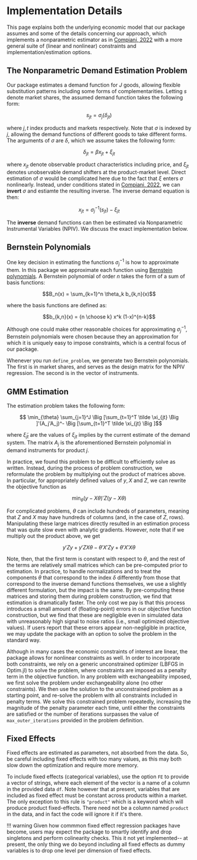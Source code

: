 # Implementation Details

This page explains both the underlying economic model that our package assumes and some of the details concerning our approach, which implements a nonparametric estimator as in [Compiani, 2022](https://drive.google.com/file/d/1GTDJ7W9Fu0mugQsm14125jYJkPbTvGFh/view?pli=1) with a more general suite of (linear and nonlinear) constraints and implementation/estimation options. 

## The Nonparametric Demand Estimation Problem 
Our package estimates a demand function for $J$ goods, allowing flexible substitution patterns including some forms of complementarities. Letting $s$ denote market shares, the assumed demand function takes the following form: 

```math
    s_{jt} = \sigma_j(\delta_{jt})
```
where $j,t$ index products and markets respectively. Note that $\sigma$ is indexed by $j$, allowing the demand functions of different goods to take different forms. The arguments of $\sigma$ are $\delta$, which we assume takes the following form: 

```math
    \delta_{jt} = \beta x_{jt} + \xi_{jt}
```
where $x_{jt}$ denote observable product characteristics including price, and $\xi_{jt}$ denotes unobservable demand shifters at the product-market level. Direct estimation of $\sigma$ would be complicated here due to the fact that $\xi$ enters $\sigma$ nonlinearly. Instead, under conditions stated in [Compiani, 2022](https://drive.google.com/file/d/1GTDJ7W9Fu0mugQsm14125jYJkPbTvGFh/view?pli=1), we can **invert** $\sigma$ and estiamte the resulting inverse. The inverse demand equation is then: 

```math
    x_{jt} = \sigma^{-1}_{j}(s_{jt}) - \xi_{jt}
```

The **inverse** demand functions can then be estimated via Nonparametric Instrumental Variables (NPIV). We discuss the exact implementation below. 

## Bernstein Polynomials 
One key decision in estimating the functions $\sigma^{-1}_j$ is how to approximate them. In this package we approximate each function using [Bernstein polynomials](https://en.wikipedia.org/wiki/Bernstein_polynomial). A Bernstein polynomial of order $n$ takes the form of a sum of basis functions:  

```math
B_n(x) = \sum_{k=1}^n \theta_k b_{k,n}(x)
```
where the basis functions are defined as:

```math
b_{k,n}(x) =  {n \choose k} x^k (1-x)^{n-k}
```

Although one could make other reasonable choices for approximating $\sigma^{-1}_j$, Bernstein polynomials were chosen because they an approximation for which it is uniquely easy to impose constraints, which is a central focus of our package. 

Whenever you run `define_problem`, we generate two Bernstein polynomials. The first is in market shares, and serves as the design matrix for the NPIV regression. The second is in the vector of instruments. 

## GMM Estimation
The estimation problem takes the following form: 

```math
    \min_{\theta} \sum_{j=1}^J \Big [\sum_{t=1}^T \tilde \xi_{jt} \Big ]'(A_j'A_j)^- \Big [\sum_{t=1}^T \tilde \xi_{jt} \Big ]
```
where $\tilde \xi_{jt}$ are the values of $\xi_{jt}$ implies by the current estimate of the demand system. The matrix $A_j$ is the aforementioned Bernstein polynomial in demand instruments for product $j$.

In practice, we found this problem to be difficult to efficiently solve as written. Instead, during the process of problem construction, we reformulate the problem
by multiplying out the product of matrices above. In particular, for appropriately defined values of $y,X$ and $Z$, we can rewrite the objective function as 

```math 
    \min_\theta (y - X\theta)' Z (y - X \theta)
```

For complicated problems, $\theta$ can include hundreds of parameters, meaning that $Z$ and $X$ may have hundreds of columns (and, in the case of $Z$, rows). Manipulating 
these large matrices directly resulted in an estimation process that was quite slow even with analytic gradients. However, note that if we multiply out the product above, we get 
```math 
    y'Zy + y'Z X\theta - \theta'X'Zy + \theta'X'X \theta 
```
Note, then, that the first term is constant with respect to $\theta$, and the rest of the terms are relatively small matrices which can be pre-computed prior to estimation. 
In practice, to handle normalizations and to treat the components $\theta$ that correspond to the index $\delta$ differently from those that correspond to the inverse demand functions themselves, 
we use a slightly different formulation, but the impact is the same. By pre-computing these matrices and storing them during problem construction, we find that estimation is dramatically faster. 
The only cost we pay is that this process introduces a small amount of (floating-point) errors in our objective function construction, but we find that these are negligible even in simulated data with unreasonably high signal to noise ratios (i.e., small optimized objective values). If users report that these errors appear non-negligible in practice, we may update the package with an option to solve the problem in the standard way. 

Although in many cases the economic constraints of interest are linear, the package allows for nonlinear constraints as well. In order to incorporate both constraints, we 
rely on a generic unconstrained optimizer (LBFGS in Optim.jl) to solve the problem, where constraints are imposed as a penalty term in the objective function. In any problem with 
exchangeability imposed, we first solve the problem under exchangeability alone (no other constraints). We then use the solution to the unconstrained problem as a starting point, and re-solve 
the problem with all constraints included in penalty terms. We solve this constrained problem repeatedly, increasing the magnitude of the penalty parameter each time, until either the constraints 
are satisfied or the number of iterations surpasses the value of `max_outer_iterations` provided in the problem definition. 

## Fixed Effects
Fixed effects are estimated as parameters, not absorbed from the data. So, be careful including fixed effects with too many values, as this may both slow down the optimization and require more memory.

To include fixed effects (categorical variables), use the option `FE` to provide a vector of strings, where each element of the vector is a name of a column in the provided data `df`. Note however that at present, variables that are included as fixed effect must be constant across products within a market. The only exception to this rule is `"product"` which is a keyword which will produce product fixed-effects. There need not be a column named `product` in the data, and in fact the code will ignore it if it's there. 

!!! warning 
    Given how commmon fixed effect regression packages have become, users may expect the package to smartly identify and drop singletons and perform colinearity checks. This it not yet implemented-- at present, the only thing we do beyond including all fixed effects as dummy variables is to drop one level per dimension of fixed effects. 

